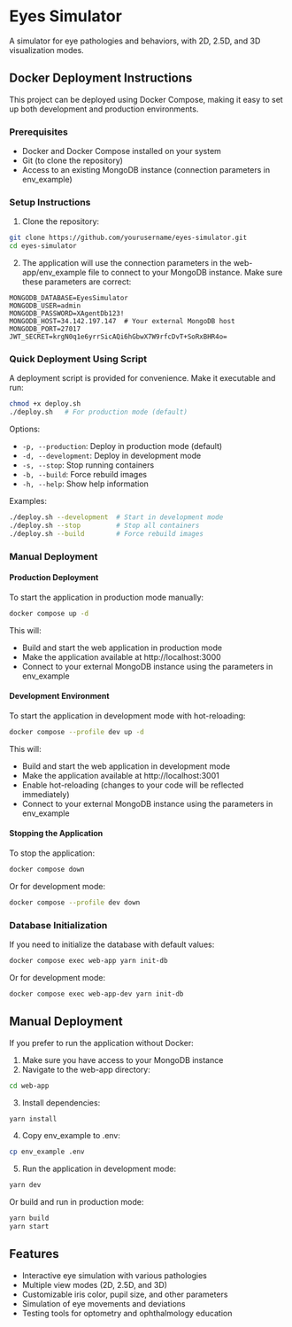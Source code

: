 # Eyes Simulator

A simulator for eye pathologies and behaviors, with 2D, 2.5D, and 3D visualization modes.

## Docker Deployment Instructions

This project can be deployed using Docker Compose, making it easy to set up both development and production environments.

### Prerequisites

- Docker and Docker Compose installed on your system
- Git (to clone the repository)
- Access to an existing MongoDB instance (connection parameters in env_example)

### Setup Instructions

1. Clone the repository:

```bash
git clone https://github.com/yourusername/eyes-simulator.git
cd eyes-simulator
```

2. The application will use the connection parameters in the web-app/env_example file to connect to your MongoDB instance. Make sure these parameters are correct:

```
MONGODB_DATABASE=EyesSimulator
MONGODB_USER=admin
MONGODB_PASSWORD=XAgentDb123!
MONGODB_HOST=34.142.197.147  # Your external MongoDB host
MONGODB_PORT=27017
JWT_SECRET=krgN0q1e6yrrSicAQi6hGbwX7W9rfcDvT+SoRxBHR4o=
```

### Quick Deployment Using Script

A deployment script is provided for convenience. Make it executable and run:

```bash
chmod +x deploy.sh
./deploy.sh   # For production mode (default)
```

Options:
- `-p, --production`: Deploy in production mode (default)
- `-d, --development`: Deploy in development mode
- `-s, --stop`: Stop running containers
- `-b, --build`: Force rebuild images
- `-h, --help`: Show help information

Examples:
```bash
./deploy.sh --development  # Start in development mode
./deploy.sh --stop         # Stop all containers
./deploy.sh --build        # Force rebuild images
```

### Manual Deployment

#### Production Deployment

To start the application in production mode manually:

```bash
docker compose up -d
```

This will:
- Build and start the web application in production mode
- Make the application available at http://localhost:3000
- Connect to your external MongoDB instance using the parameters in env_example

#### Development Environment

To start the application in development mode with hot-reloading:

```bash
docker compose --profile dev up -d
```

This will:
- Build and start the web application in development mode
- Make the application available at http://localhost:3001
- Enable hot-reloading (changes to your code will be reflected immediately)
- Connect to your external MongoDB instance using the parameters in env_example

#### Stopping the Application

To stop the application:

```bash
docker compose down
```

Or for development mode:

```bash
docker compose --profile dev down
```

### Database Initialization

If you need to initialize the database with default values:

```bash
docker compose exec web-app yarn init-db
```

Or for development mode:

```bash
docker compose exec web-app-dev yarn init-db
```

## Manual Deployment

If you prefer to run the application without Docker:

1. Make sure you have access to your MongoDB instance
2. Navigate to the web-app directory:

```bash
cd web-app
```

3. Install dependencies:

```bash
yarn install
```

4. Copy env_example to .env:

```bash
cp env_example .env
```

5. Run the application in development mode:

```bash
yarn dev
```

Or build and run in production mode:

```bash
yarn build
yarn start
```

## Features

- Interactive eye simulation with various pathologies
- Multiple view modes (2D, 2.5D, and 3D)
- Customizable iris color, pupil size, and other parameters
- Simulation of eye movements and deviations
- Testing tools for optometry and ophthalmology education 